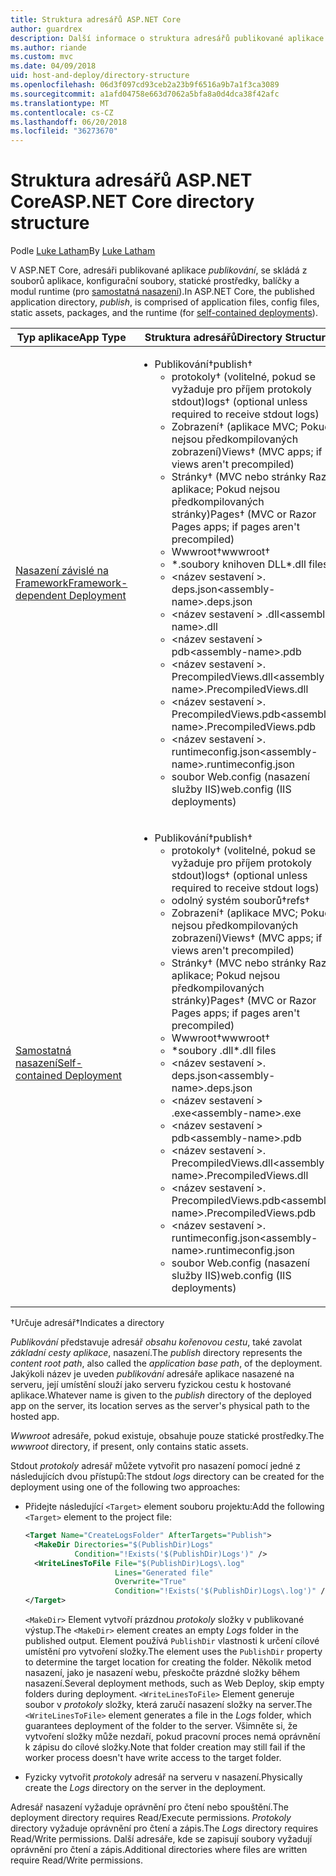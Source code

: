 ```yaml
---
title: Struktura adresářů ASP.NET Core
author: guardrex
description: Další informace o struktura adresářů publikované aplikace ASP.NET Core.
ms.author: riande
ms.custom: mvc
ms.date: 04/09/2018
uid: host-and-deploy/directory-structure
ms.openlocfilehash: 06d3f097cd93ceb2a23b9f6516a9b7a1f3ca3089
ms.sourcegitcommit: a1afd04758e663d7062a5bfa8a0d4dca38f42afc
ms.translationtype: MT
ms.contentlocale: cs-CZ
ms.lasthandoff: 06/20/2018
ms.locfileid: "36273670"
---
```

# <a name="aspnet-core-directory-structure"></a><span data-ttu-id="4f9a2-103">Struktura adresářů ASP.NET Core</span><span class="sxs-lookup"><span data-stu-id="4f9a2-103">ASP.NET Core directory structure</span></span>

<span data-ttu-id="4f9a2-104">Podle [Luke Latham](https://github.com/guardrex)</span><span class="sxs-lookup"><span data-stu-id="4f9a2-104">By [Luke Latham](https://github.com/guardrex)</span></span>

<span data-ttu-id="4f9a2-105">V ASP.NET Core, adresáři publikované aplikace *publikování*, se skládá z souborů aplikace, konfigurační soubory, statické prostředky, balíčky a modul runtime (pro [samostatná nasazení](/dotnet/core/deploying/#self-contained-deployments-scd)).</span><span class="sxs-lookup"><span data-stu-id="4f9a2-105">In ASP.NET Core, the published application directory, *publish*, is comprised of application files, config files, static assets, packages, and the runtime (for [self-contained deployments](/dotnet/core/deploying/#self-contained-deployments-scd)).</span></span>


| <span data-ttu-id="4f9a2-106">Typ aplikace</span><span class="sxs-lookup"><span data-stu-id="4f9a2-106">App Type</span></span> | <span data-ttu-id="4f9a2-107">Struktura adresářů</span><span class="sxs-lookup"><span data-stu-id="4f9a2-107">Directory Structure</span></span> |
| -------- | ------------------- |
| [<span data-ttu-id="4f9a2-108">Nasazení závislé na Framework</span><span class="sxs-lookup"><span data-stu-id="4f9a2-108">Framework-dependent Deployment</span></span>](/dotnet/core/deploying/#framework-dependent-deployments-fdd) | <ul><li><span data-ttu-id="4f9a2-109">Publikování&dagger;</span><span class="sxs-lookup"><span data-stu-id="4f9a2-109">publish&dagger;</span></span><ul><li><span data-ttu-id="4f9a2-110">protokoly&dagger; (volitelné, pokud se vyžaduje pro příjem protokoly stdout)</span><span class="sxs-lookup"><span data-stu-id="4f9a2-110">logs&dagger; (optional unless required to receive stdout logs)</span></span></li><li><span data-ttu-id="4f9a2-111">Zobrazení&dagger; (aplikace MVC; Pokud nejsou předkompilovaných zobrazení)</span><span class="sxs-lookup"><span data-stu-id="4f9a2-111">Views&dagger; (MVC apps; if views aren't precompiled)</span></span></li><li><span data-ttu-id="4f9a2-112">Stránky&dagger; (MVC nebo stránky Razor aplikace; Pokud nejsou předkompilovaných stránky)</span><span class="sxs-lookup"><span data-stu-id="4f9a2-112">Pages&dagger; (MVC or Razor Pages apps; if pages aren't precompiled)</span></span></li><li><span data-ttu-id="4f9a2-113">Wwwroot&dagger;</span><span class="sxs-lookup"><span data-stu-id="4f9a2-113">wwwroot&dagger;</span></span></li><li><span data-ttu-id="4f9a2-114">\*\.soubory knihoven DLL</span><span class="sxs-lookup"><span data-stu-id="4f9a2-114">\*\.dll files</span></span></li><li><span data-ttu-id="4f9a2-115">\<název sestavení >. deps.json</span><span class="sxs-lookup"><span data-stu-id="4f9a2-115">\<assembly-name>.deps.json</span></span></li><li><span data-ttu-id="4f9a2-116">\<název sestavení > .dll</span><span class="sxs-lookup"><span data-stu-id="4f9a2-116">\<assembly-name>.dll</span></span></li><li><span data-ttu-id="4f9a2-117">\<název sestavení > pdb</span><span class="sxs-lookup"><span data-stu-id="4f9a2-117">\<assembly-name>.pdb</span></span></li><li><span data-ttu-id="4f9a2-118">\<název sestavení >. PrecompiledViews.dll</span><span class="sxs-lookup"><span data-stu-id="4f9a2-118">\<assembly-name>.PrecompiledViews.dll</span></span></li><li><span data-ttu-id="4f9a2-119">\<název sestavení >. PrecompiledViews.pdb</span><span class="sxs-lookup"><span data-stu-id="4f9a2-119">\<assembly-name>.PrecompiledViews.pdb</span></span></li><li><span data-ttu-id="4f9a2-120">\<název sestavení >. runtimeconfig.json</span><span class="sxs-lookup"><span data-stu-id="4f9a2-120">\<assembly-name>.runtimeconfig.json</span></span></li><li><span data-ttu-id="4f9a2-121">soubor Web.config (nasazení služby IIS)</span><span class="sxs-lookup"><span data-stu-id="4f9a2-121">web.config (IIS deployments)</span></span></li></ul></li></ul> |
| [<span data-ttu-id="4f9a2-122">Samostatná nasazení</span><span class="sxs-lookup"><span data-stu-id="4f9a2-122">Self-contained Deployment</span></span>](/dotnet/core/deploying/#self-contained-deployments-scd) | <ul><li><span data-ttu-id="4f9a2-123">Publikování&dagger;</span><span class="sxs-lookup"><span data-stu-id="4f9a2-123">publish&dagger;</span></span><ul><li><span data-ttu-id="4f9a2-124">protokoly&dagger; (volitelné, pokud se vyžaduje pro příjem protokoly stdout)</span><span class="sxs-lookup"><span data-stu-id="4f9a2-124">logs&dagger; (optional unless required to receive stdout logs)</span></span></li><li><span data-ttu-id="4f9a2-125">odolný systém souborů&dagger;</span><span class="sxs-lookup"><span data-stu-id="4f9a2-125">refs&dagger;</span></span></li><li><span data-ttu-id="4f9a2-126">Zobrazení&dagger; (aplikace MVC; Pokud nejsou předkompilovaných zobrazení)</span><span class="sxs-lookup"><span data-stu-id="4f9a2-126">Views&dagger; (MVC apps; if views aren't precompiled)</span></span></li><li><span data-ttu-id="4f9a2-127">Stránky&dagger; (MVC nebo stránky Razor aplikace; Pokud nejsou předkompilovaných stránky)</span><span class="sxs-lookup"><span data-stu-id="4f9a2-127">Pages&dagger; (MVC or Razor Pages apps; if pages aren't precompiled)</span></span></li><li><span data-ttu-id="4f9a2-128">Wwwroot&dagger;</span><span class="sxs-lookup"><span data-stu-id="4f9a2-128">wwwroot&dagger;</span></span></li><li><span data-ttu-id="4f9a2-129">\*soubory .dll</span><span class="sxs-lookup"><span data-stu-id="4f9a2-129">\*.dll files</span></span></li><li><span data-ttu-id="4f9a2-130">\<název sestavení >. deps.json</span><span class="sxs-lookup"><span data-stu-id="4f9a2-130">\<assembly-name>.deps.json</span></span></li><li><span data-ttu-id="4f9a2-131">\<název sestavení > .exe</span><span class="sxs-lookup"><span data-stu-id="4f9a2-131">\<assembly-name>.exe</span></span></li><li><span data-ttu-id="4f9a2-132">\<název sestavení > pdb</span><span class="sxs-lookup"><span data-stu-id="4f9a2-132">\<assembly-name>.pdb</span></span></li><li><span data-ttu-id="4f9a2-133">\<název sestavení >. PrecompiledViews.dll</span><span class="sxs-lookup"><span data-stu-id="4f9a2-133">\<assembly-name>.PrecompiledViews.dll</span></span></li><li><span data-ttu-id="4f9a2-134">\<název sestavení >. PrecompiledViews.pdb</span><span class="sxs-lookup"><span data-stu-id="4f9a2-134">\<assembly-name>.PrecompiledViews.pdb</span></span></li><li><span data-ttu-id="4f9a2-135">\<název sestavení >. runtimeconfig.json</span><span class="sxs-lookup"><span data-stu-id="4f9a2-135">\<assembly-name>.runtimeconfig.json</span></span></li><li><span data-ttu-id="4f9a2-136">soubor Web.config (nasazení služby IIS)</span><span class="sxs-lookup"><span data-stu-id="4f9a2-136">web.config (IIS deployments)</span></span></li></ul></li></ul> |

<span data-ttu-id="4f9a2-137">&dagger;Určuje adresář</span><span class="sxs-lookup"><span data-stu-id="4f9a2-137">&dagger;Indicates a directory</span></span>

<span data-ttu-id="4f9a2-138">*Publikování* představuje adresář *obsahu kořenovou cestu*, také zavolat *základní cesty aplikace*, nasazení.</span><span class="sxs-lookup"><span data-stu-id="4f9a2-138">The *publish* directory represents the *content root path*, also called the *application base path*, of the deployment.</span></span> <span data-ttu-id="4f9a2-139">Jakýkoli název je uveden *publikování* adresáře aplikace nasazené na serveru, její umístění slouží jako serveru fyzickou cestu k hostované aplikace.</span><span class="sxs-lookup"><span data-stu-id="4f9a2-139">Whatever name is given to the *publish* directory of the deployed app on the server, its location serves as the server's physical path to the hosted app.</span></span>

<span data-ttu-id="4f9a2-140">*Wwwroot* adresáře, pokud existuje, obsahuje pouze statické prostředky.</span><span class="sxs-lookup"><span data-stu-id="4f9a2-140">The *wwwroot* directory, if present, only contains static assets.</span></span>

<span data-ttu-id="4f9a2-141">Stdout *protokoly* adresář můžete vytvořit pro nasazení pomocí jedné z následujících dvou přístupů:</span><span class="sxs-lookup"><span data-stu-id="4f9a2-141">The stdout *logs* directory can be created for the deployment using one of the following two approaches:</span></span>

* <span data-ttu-id="4f9a2-142">Přidejte následující `<Target>` element souboru projektu:</span><span class="sxs-lookup"><span data-stu-id="4f9a2-142">Add the following `<Target>` element to the project file:</span></span>

   ```xml
   <Target Name="CreateLogsFolder" AfterTargets="Publish">
     <MakeDir Directories="$(PublishDir)Logs" 
              Condition="!Exists('$(PublishDir)Logs')" />
     <WriteLinesToFile File="$(PublishDir)Logs\.log" 
                       Lines="Generated file" 
                       Overwrite="True" 
                       Condition="!Exists('$(PublishDir)Logs\.log')" />
   </Target>
   ```

   <span data-ttu-id="4f9a2-143">`<MakeDir>` Element vytvoří prázdnou *protokoly* složky v publikované výstup.</span><span class="sxs-lookup"><span data-stu-id="4f9a2-143">The `<MakeDir>` element creates an empty *Logs* folder in the published output.</span></span> <span data-ttu-id="4f9a2-144">Element používá `PublishDir` vlastnosti k určení cílové umístění pro vytvoření složky.</span><span class="sxs-lookup"><span data-stu-id="4f9a2-144">The element uses the `PublishDir` property to determine the target location for creating the folder.</span></span> <span data-ttu-id="4f9a2-145">Několik metod nasazení, jako je nasazení webu, přeskočte prázdné složky během nasazení.</span><span class="sxs-lookup"><span data-stu-id="4f9a2-145">Several deployment methods, such as Web Deploy, skip empty folders during deployment.</span></span> <span data-ttu-id="4f9a2-146">`<WriteLinesToFile>` Element generuje soubor v *protokoly* složky, která zaručí nasazení složky na server.</span><span class="sxs-lookup"><span data-stu-id="4f9a2-146">The `<WriteLinesToFile>` element generates a file in the *Logs* folder, which guarantees deployment of the folder to the server.</span></span> <span data-ttu-id="4f9a2-147">Všimněte si, že vytvoření složky může nezdaří, pokud pracovní proces nemá oprávnění k zápisu do cílové složky.</span><span class="sxs-lookup"><span data-stu-id="4f9a2-147">Note that folder creation may still fail if the worker process doesn't have write access to the target folder.</span></span>

* <span data-ttu-id="4f9a2-148">Fyzicky vytvořit *protokoly* adresář na serveru v nasazení.</span><span class="sxs-lookup"><span data-stu-id="4f9a2-148">Physically create the *Logs* directory on the server in the deployment.</span></span>

<span data-ttu-id="4f9a2-149">Adresář nasazení vyžaduje oprávnění pro čtení nebo spouštění.</span><span class="sxs-lookup"><span data-stu-id="4f9a2-149">The deployment directory requires Read/Execute permissions.</span></span> <span data-ttu-id="4f9a2-150">*Protokoly* directory vyžaduje oprávnění pro čtení a zápis.</span><span class="sxs-lookup"><span data-stu-id="4f9a2-150">The *Logs* directory requires Read/Write permissions.</span></span> <span data-ttu-id="4f9a2-151">Další adresáře, kde se zapisují soubory vyžadují oprávnění pro čtení a zápis.</span><span class="sxs-lookup"><span data-stu-id="4f9a2-151">Additional directories where files are written require Read/Write permissions.</span></span>
